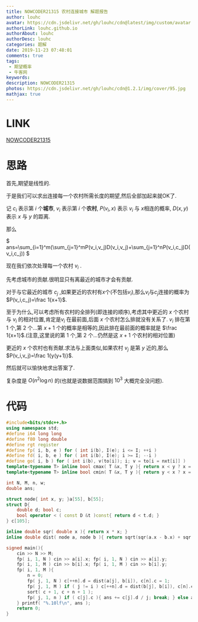 ```yaml
---
title: NOWCODER21315 农村连接城市 解题报告
author: louhc
avatar: https://cdn.jsdelivr.net/gh/louhc/cdn@latest/img/custom/avatar.jpg
authorLink: louhc.github.io
authorAbout: louhc
authorDesc: louhc
categories: 题解
date: 2019-11-23 07:48:01
comments: true
tags:
 - 期望概率
 - 牛客网
keywords: 
description: NOWCODER21315
photos: https://cdn.jsdelivr.net/gh/louhc/cdn@1.2.1/img/cover/95.jpg
mathjax: true
---
```


# LINK

[NOWCODER21315](https://ac.nowcoder.com/acm/problem/21315)

# 思路

首先,期望是线性的.

于是我们可以求出连接每一个农村所需长度的期望,然后全部加起来就OK了.

记 $c_i$ 表示第 $i$ 个**城市**, $v_i$ 表示第 $i$ 个**农村**, $P(v_i,x)$ 表示 $v_i$ 与 $x$相连的概率, $D(x,y)$ 表示 $x$ 与 $y$ 的距离.

那么

$
ans=\sum_{i=1}^m(\sum_{j=1}^mP(v_i,v_j)D(v_i,v_j)+\sum_{j=1}^nP(v_i,c_j)D(v_i,c_j))
$

现在我们依次处理每一个农村 $v_i$ .

先考虑城市的贡献.很明显只有离最近的城市才会有贡献.

对于与它最近的城市 $c_j$ ,如果更近的农村有$x$个(不包括$v_i$),那么$v_i$与$c_j$连接的概率为$P(v_i,c_j)=\frac 1{x+1}$.

至于为什么,可以考虑所有农村的全排列(即连接的顺序),考虑其中更近的 $x$ 个农村与 $v_i$ 的相对位置,肯定是$v_i$ 在最前面,后面 $x$ 个农村怎么排就没有关系了. $v_i$ 排在第 $1$ 个,第 $2$ 个...第 $x+1$ 个的概率是相等的,因此排在最前面的概率就是 $\frac 1{x+1}$.(注意,这里说的第 $1$ 个,第 $2$ 个...仍然是这 $x+1$ 个农村的相对位置)

更近的 $x$ 个农村也有贡献.求法与上面类似,如果农村 $v_j$ 是第 $y$ 近的,那么 $P(v_i,v_j)=\frac 1{y(y+1)}$.

然后就可以愉快地求出答案了.

复杂度是 $O(n^2\log n)$ 的(也就是说数据范围搞到 $10^3$ 大概完全没问题).

# 代码

```cpp
#include<bits/stdc++.h>
using namespace std;
#define i64 long long
#define f80 long double
#define rgt register
#define fp( i, b, e ) for ( int i(b), I(e); i <= I; ++i )
#define fd( i, b, e ) for ( int i(b), I(e); i >= I; --i )
#define go( i, b ) for ( int i(b), v(to[i]); i; v = to[i = nxt[i]] )
template<typename T> inline bool cmax( T &x, T y ){ return x < y ? x = y, 1 : 0; }
template<typename T> inline bool cmin( T &x, T y ){ return y < x ? x = y, 1 : 0; }

int N, M, n, w;
double ans;

struct node{ int x, y; }a[55], b[55];
struct D{
	double d; bool c;
	bool operator < ( const D &t )const{ return d < t.d; }
} c[105];

inline double sqr( double x ){ return x * x; }
inline double dist( node a, node b ){ return sqrt(sqr(a.x - b.x) + sqr(a.y - b.y));}

signed main(){
	cin >> N >> M;
	fp( i, 1, N ) cin >> a[i].x; fp( i, 1, N ) cin >> a[i].y;
	fp( i, 1, M ) cin >> b[i].x; fp( i, 1, M ) cin >> b[i].y;
	fp( i, 1, M ){
		n = 0;
		fp( j, 1, N ) c[++n].d = dist(a[j], b[i]), c[n].c = 1;
		fp( j, 1, M ) if ( j != i ) c[++n].d = dist(b[j], b[i]), c[n].c = 0;
		sort( c + 1, c + n + 1 );
		fp( j, 1, n ) if ( c[j].c ){ ans += c[j].d / j; break; } else ans += c[j].d / (j * (j + 1));
	} printf( "%.10lf\n", ans );
	return 0;
}
```

